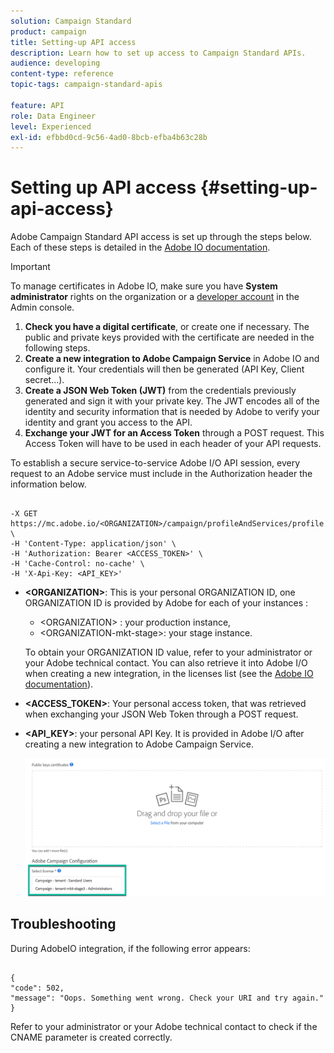 ```yaml
---
solution: Campaign Standard
product: campaign
title: Setting-up API access
description: Learn how to set up access to Campaign Standard APIs.
audience: developing
content-type: reference
topic-tags: campaign-standard-apis

feature: API
role: Data Engineer
level: Experienced
exl-id: efbbd0cd-9c56-4ad0-8bcb-efba4b63c28b
---
```

# Setting up API access {#setting-up-api-access}

Adobe Campaign Standard API access is set up through the steps below. Each of these steps is detailed in the [Adobe IO documentation](https://www.adobe.io/authentication/auth-methods.html#!AdobeDocs/adobeio-auth/master/AuthenticationOverview/ServiceAccountIntegration.md).

>[!IMPORTANT]
>
>To manage certificates in Adobe IO, make sure you have <b>System administrator</b> rights on the organization or a [developer account](https://helpx.adobe.com/enterprise/using/manage-developers.html)</a> in the Admin console.

1. **Check you have a digital certificate**, or create one if necessary. The public and private keys provided with the certificate are needed in the following steps.
1. **Create a new integration to Adobe Campaign Service** in Adobe IO and configure it. Your credentials will then be generated (API Key, Client secret...).
1. **Create a JSON Web Token (JWT)** from the credentials previously generated and sign it with your private key. The JWT encodes all of the identity and security information that is needed by Adobe to verify your identity and grant you access to the API.
1. **Exchange your JWT for an Access Token** through a POST request. This Access Token will have to be used in each header of your API requests.

To establish a secure service-to-service Adobe I/O API session, every request to an Adobe service must include in the Authorization header the information below.

```

-X GET https://mc.adobe.io/<ORGANIZATION>/campaign/profileAndServices/profile \
-H 'Content-Type: application/json' \
-H 'Authorization: Bearer <ACCESS_TOKEN>' \
-H 'Cache-Control: no-cache' \
-H 'X-Api-Key: <API_KEY>'

```

* **&lt;ORGANIZATION&gt;**: This is your personal ORGANIZATION ID, one ORGANIZATION ID is provided by Adobe for each of your instances :

    * &lt;ORGANIZATION&gt; : your production instance,
    * &lt;ORGANIZATION-mkt-stage&gt;: your stage instance.

    To obtain your ORGANIZATION ID value, refer to your administrator or your Adobe technical contact. You can also retrieve it into Adobe I/O when creating a new integration, in the licenses list (see the <a href="https://www.adobe.io/authentication.html">Adobe IO documentation</a>).

* **<ACCESS_TOKEN>**: Your personal access token, that was retrieved when exchanging your JSON Web Token through a POST request.

* **<API_KEY>**: your personal API Key. It is provided in Adobe I/O after creating a new integration to Adobe Campaign Service.

    ![alt text](assets/tenant.png)
    
## Troubleshooting

During AdobeIO integration, if the following error appears:

```

{ 
"code": 502, 
"message": "Oops. Something went wrong. Check your URI and try again." 
}

```


Refer to your administrator or your Adobe technical contact to check if the CNAME parameter is created correctly.
